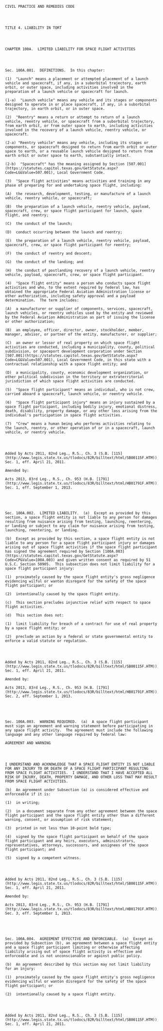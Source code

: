 ﻿
    
    
    	
    					
    
    
    CIVIL PRACTICE AND REMEDIES CODE
    
      
    
    
    TITLE 4. LIABILITY IN TORT
    
      
    
    
    CHAPTER 100A.  LIMITED LIABILITY FOR SPACE FLIGHT ACTIVITIES
    
      
    
    
    Sec. 100A.001.  DEFINITIONS.  In this chapter:
    
    (1)  "Launch" means a placement or attempted placement of a launch vehicle and spacecraft, if any, in a suborbital trajectory, earth orbit, or outer space, including activities involved in the preparation of a launch vehicle or spacecraft for launch.
    
    (1-a)  "Launch vehicle" means any vehicle and its stages or components designed to operate in or place spacecraft, if any, in a suborbital trajectory, in earth orbit, or in outer space.
    
    (2)  "Reentry" means a return or attempt to return of a launch vehicle, reentry vehicle, or spacecraft from a suborbital trajectory, from earth orbit, or from outer space to earth, including activities involved in the recovery of a launch vehicle, reentry vehicle, or spacecraft.
    
    (2-a) "Reentry vehicle" means any vehicle, including its stages or components, or spacecraft designed to return from earth orbit or outer space to earth, or a reusable launch vehicle designed to return from earth orbit or outer space to earth, substantially intact.
    
    (2-b)  "Spacecraft" has the meaning assigned by Section [507.001](https://statutes.capitol.texas.gov/GetStatute.aspx?Code=LG&Value=507.001), Local Government Code.
    
    (3)  "Space flight activities" means activities and training in any phase of preparing for and undertaking space flight, including:
    
    (A)  the research, development, testing, or manufacture of a launch vehicle, reentry vehicle, or spacecraft;
    
    (B)  the preparation of a launch vehicle, reentry vehicle, payload, spacecraft, crew, or space flight participant for launch, space flight, and reentry;
    
    (C)  the conduct of the launch;
    
    (D)  conduct occurring between the launch and reentry;
    
    (E)  the preparation of a launch vehicle, reentry vehicle, payload, spacecraft, crew, or space flight participant for reentry;
    
    (F)  the conduct of reentry and descent;
    
    (G)  the conduct of the landing; and
    
    (H)  the conduct of postlanding recovery of a launch vehicle, reentry vehicle, payload, spacecraft, crew, or space flight participant.
    
    (4)  "Space flight entity" means a person who conducts space flight activities and who, to the extent required by federal law, has obtained the appropriate Federal Aviation Administration license or other authorization, including safety approval and a payload determination.  The term includes:
    
    (A)  a manufacturer or supplier of components, services, spacecraft, launch vehicles, or reentry vehicles used by the entity and reviewed by the Federal Aviation Administration as part of issuing the license or other authorization;
    
    (B)  an employee, officer, director, owner, stockholder, member, manager, advisor, or partner of the entity, manufacturer, or supplier;
    
    (C)  an owner or lessor of real property on which space flight activities are conducted, including a municipality, county, political subdivision, or spaceport development corporation under Section [507.001](https://statutes.capitol.texas.gov/GetStatute.aspx?Code=LG&Value=507.001), Local Government Code, in this state with a contractual relationship with a space flight entity; and
    
    (D)  a municipality, county, economic development organization, or other political subdivision in the territory or extraterritorial jurisdiction of which space flight activities are conducted.
    
    (5)  "Space flight participant" means an individual, who is not crew, carried aboard a spacecraft, launch vehicle, or reentry vehicle.
    
    (6)  "Space flight participant injury" means an injury sustained by a space flight participant, including bodily injury, emotional distress, death, disability, property damage, or any other loss arising from the individual's participation in space flight activities.
    
    (7)  "Crew" means a human being who performs activities relating to the launch, reentry, or other operation of or in a spacecraft, launch vehicle, or reentry vehicle.
    
    
    
    
    Added by Acts 2011, 82nd Leg., R.S., Ch. 3 (S.B. [115](http://www.legis.state.tx.us/tlodocs/82R/billtext/html/SB00115F.HTM)), Sec. 1, eff. April 21, 2011.
    
    Amended by: 
    
    Acts 2013, 83rd Leg., R.S., Ch. 953 (H.B. [1791](http://www.legis.state.tx.us/tlodocs/83R/billtext/html/HB01791F.HTM)), Sec. 1, eff. September 1, 2013.
    
    
    
    
    
    Sec. 100A.002.  LIMITED LIABILITY.  (a)  Except as provided by this section, a space flight entity is not liable to any person for damages resulting from nuisance arising from testing, launching, reentering, or landing or subject to any claim for nuisance arising from testing, launching, reentering, or landing.
    
    (b)  Except as provided by this section, a space flight entity is not liable to any person for a space flight participant injury or damages arising out of space flight activities if the space flight participant has signed the agreement required by Section [100A.003](https://statutes.capitol.texas.gov/GetStatute.aspx?Code=CP&Value=100A.003) and given written consent as required by 51 U.S.C. Section 50905.  This subsection does not limit liability for a space flight participant injury:
    
    (1)  proximately caused by the space flight entity's gross negligence evidencing wilful or wanton disregard for the safety of the space flight participant; or
    
    (2)  intentionally caused by the space flight entity.
    
    (c)  This section precludes injunctive relief with respect to space flight activities.
    
    (d)  This section does not:
    
    (1)  limit liability for breach of a contract for use of real property by a space flight entity; or
    
    (2)  preclude an action by a federal or state governmental entity to enforce a valid statute or regulation.
    
    
    
    
    Added by Acts 2011, 82nd Leg., R.S., Ch. 3 (S.B. [115](http://www.legis.state.tx.us/tlodocs/82R/billtext/html/SB00115F.HTM)), Sec. 1, eff. April 21, 2011.
    
    Amended by: 
    
    Acts 2013, 83rd Leg., R.S., Ch. 953 (H.B. [1791](http://www.legis.state.tx.us/tlodocs/83R/billtext/html/HB01791F.HTM)), Sec. 2, eff. September 1, 2013.
    
    
    
    
    
    Sec. 100A.003.  WARNING REQUIRED.  (a)  A space flight participant must sign an agreement and warning statement before participating in any space flight activity.  The agreement must include the following language and any other language required by federal law:
    
    AGREEMENT AND WARNING
    
      
    
    
    I UNDERSTAND AND ACKNOWLEDGE THAT A SPACE FLIGHT ENTITY IS NOT LIABLE FOR ANY INJURY TO OR DEATH OF A SPACE FLIGHT PARTICIPANT RESULTING FROM SPACE FLIGHT ACTIVITIES.  I UNDERSTAND THAT I HAVE ACCEPTED ALL RISK OF INJURY, DEATH, PROPERTY DAMAGE, AND OTHER LOSS THAT MAY RESULT FROM SPACE FLIGHT ACTIVITIES.
    
    (b)  An agreement under Subsection (a) is considered effective and enforceable if it is:
    
    (1)  in writing;
    
    (2)  in a document separate from any other agreement between the space flight participant and the space flight entity other than a different warning, consent, or assumption of risk statement;
    
    (3)  printed in not less than 10-point bold type;
    
    (4)  signed by the space flight participant on behalf of the space flight participant and any heirs, executors, administrators, representatives, attorneys, successors, and assignees of the space flight participant; and
    
    (5)  signed by a competent witness.
    
    
    
    
    Added by Acts 2011, 82nd Leg., R.S., Ch. 3 (S.B. [115](http://www.legis.state.tx.us/tlodocs/82R/billtext/html/SB00115F.HTM)), Sec. 1, eff. April 21, 2011.
    
    Amended by: 
    
    Acts 2013, 83rd Leg., R.S., Ch. 953 (H.B. [1791](http://www.legis.state.tx.us/tlodocs/83R/billtext/html/HB01791F.HTM)), Sec. 3, eff. September 1, 2013.
    
    
    
    
    
    Sec. 100A.004.  AGREEMENT EFFECTIVE AND ENFORCEABLE.  (a)  Except as provided by Subsection (b), an agreement between a space flight entity and a space flight participant limiting or otherwise affecting liability arising out of space flight activity is effective and enforceable and is not unconscionable or against public policy.
    
    (b)  An agreement described by this section may not limit liability for an injury:
    
    (1)  proximately caused by the space flight entity's gross negligence evidencing wilful or wanton disregard for the safety of the space flight participant; or
    
    (2)  intentionally caused by a space flight entity.
    
    
    
    
    Added by Acts 2011, 82nd Leg., R.S., Ch. 3 (S.B. [115](http://www.legis.state.tx.us/tlodocs/82R/billtext/html/SB00115F.HTM)), Sec. 1, eff. April 21, 2011.
    
    
    
    
    				
